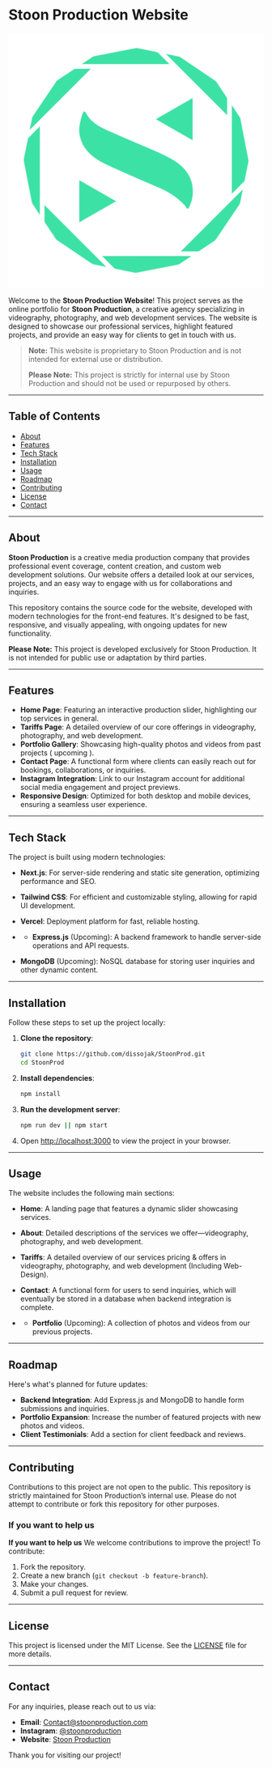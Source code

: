 
# Stoon Production Website

![Stoon Production Logo](public/assets/images/logostoonprod_rec.svg)

Welcome to the **Stoon Production Website**! This project serves as the online portfolio for **Stoon Production**, a creative agency specializing in videography, photography, and web development services. The website is designed to showcase our professional services, highlight featured projects, and provide an easy way for clients to get in touch with us.

> **Note:** This website is proprietary to Stoon Production and is not intended for external use or distribution.
>
> **Please Note:** This project is strictly for internal use by Stoon Production and should not be used or repurposed by others.
---

## Table of Contents
- [About](#about)
- [Features](#features)
- [Tech Stack](#tech-stack)
- [Installation](#installation)
- [Usage](#usage)
- [Roadmap](#roadmap)
- [Contributing](#contributing)
- [License](#license)
- [Contact](#contact)

---

## About

**Stoon Production** is a creative media production company that provides professional event coverage, content creation, and custom web development solutions. Our website offers a detailed look at our services, projects, and an easy way to engage with us for collaborations and inquiries.

This repository contains the source code for the website, developed with modern technologies for the front-end features. It's designed to be fast, responsive, and visually appealing, with ongoing updates for new functionality.

**Please Note:** This project is developed exclusively for Stoon Production. It is not intended for public use or adaptation by third parties.

---

## Features

- **Home Page**: Featuring an interactive production slider, highlighting our top services in general.
- **Tariffs Page**: A detailed overview of our core offerings in videography, photography, and web development.
- **Portfolio Gallery**: Showcasing high-quality photos and videos from past projects ( upcoming ).
- **Contact Page**: A functional form where clients can easily reach out for bookings, collaborations, or inquiries.
- **Instagram Integration**: Link to our Instagram account for additional social media engagement and project previews.
- **Responsive Design**: Optimized for both desktop and mobile devices, ensuring a seamless user experience.

---

## Tech Stack

The project is built using modern technologies:

- **Next.js**: For server-side rendering and static site generation, optimizing performance and SEO.
- **Tailwind CSS**: For efficient and customizable styling, allowing for rapid UI development.
- **Vercel**: Deployment platform for fast, reliable hosting.

- - **Express.js** (Upcoming): A backend framework to handle server-side operations and API requests.
- **MongoDB** (Upcoming): NoSQL database for storing user inquiries and other dynamic content.

---

## Installation

Follow these steps to set up the project locally:

1. **Clone the repository**:
   ```bash
   git clone https://github.com/dissojak/StoonProd.git
   cd StoonProd
   ```

2. **Install dependencies**:
   ```bash
   npm install
   ```

3. **Run the development server**:
   ```bash
   npm run dev || npm start
   ```

4. Open [http://localhost:3000](http://localhost:3000) to view the project in your browser.

---

## Usage

The website includes the following main sections:

- **Home**: A landing page that features a dynamic slider showcasing services.
- **About**: Detailed descriptions of the services we offer—videography, photography, and web development.
- **Tariffs**: A detailed overview of our services pricing & offers in videography, photography, and web development (Including Web-Design).
- **Contact**: A functional form for users to send inquiries, which will eventually be stored in a database when backend integration is complete.

- - **Portfolio** (Upcoming): A collection of photos and videos from our previous projects.

---

## Roadmap

Here's what's planned for future updates:

- **Backend Integration**: Add Express.js and MongoDB to handle form submissions and inquiries.
- **Portfolio Expansion**: Increase the number of featured projects with new photos and videos.
- **Client Testimonials**: Add a section for client feedback and reviews.

---

## Contributing

Contributions to this project are not open to the public. This repository is strictly maintained for Stoon Production’s internal use. Please do not attempt to contribute or fork this repository for other purposes.

### If you want to help us
**If you want to help us**
We welcome contributions to improve the project! To contribute:

1. Fork the repository.
2. Create a new branch (`git checkout -b feature-branch`).
3. Make your changes.
4. Submit a pull request for review.

---

## License

This project is licensed under the MIT License. See the [LICENSE](LICENSE) file for more details.

---

## Contact

For any inquiries, please reach out to us via:

- **Email**: [Contact@stoonproduction.com](mailto:stoonproduction@gmail.com)
- **Instagram**: [@stoonproduction](https://instagram.com/adem_ben_amor)
- **Website**: [Stoon Production](https://StoonProduction.com)

Thank you for visiting our project!
